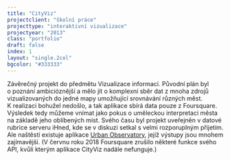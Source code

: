 ```yaml
---
title: "CityViz"
projectclient: "školní práce"
projecttype: "interaktivní vizualizace"
projectyear: "2013"
class: "portfolio"
draft: false
index: 1
layout: "single.2col"
bgcolor: "#333333"
---
```



Závěrečný projekt do předmětu Vizualizace informací. Původní plán byl o&nbsp;poznání ambicióznější a&nbsp;mělo jít o&nbsp;komplexní sběr dat z&nbsp;mnoha zdrojů vizualizovaných do jedné mapy umožňující srovnávání různých měst. K&nbsp;realizaci bohužel nedošlo, a&nbsp;tak aplikace sbírá data pouze z&nbsp;Foursquare. Výsledek tedy můžeme vnímat jako pokus o&nbsp;uměleckou interpretaci města na základě jeho oblíbených míst. Svého času byl projekt uveřejněn v&nbsp;datové rubrice serveru iHned, kde se v&nbsp;diskuzi setkal s&nbsp;velmi rozporuplným přijetím. Ale naštěstí existuje aplikace [Urban Observatory](http://www.urbanobservatory.org), jejíž výstupy jsou mnohem zajímavější. (V červnu roku 2018 Foursquare zrušilo některé funkce svého API, kvůli kterým aplikace CityViz nadále nefunguje.)